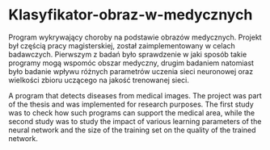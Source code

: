 # Klasyfikator-obraz-w-medycznych
Program wykrywający choroby na podstawie obrazów medycznych. Projekt był częścią pracy magisterskiej, został zaimplementowany w celach badawczych. Pierwszym z badań było sprawdzenie w jaki sposób takie programy mogą wspomóc obszar medyczny, drugim badaniem natomiast było badanie wpływu różnych parametrów uczenia sieci neuronowej oraz wielkości zbioru uczącego na jakość trenowanej sieci.


A program that detects diseases from medical images. The project was part of the thesis and was implemented for research purposes. The first study was to check how such programs can support the medical area, while the second study was to study the impact of various learning parameters of the neural network and the size of the training set on the quality of the trained network.
